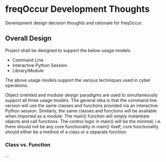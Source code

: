 # freqOccur Development Thoughts
Development design decision thoughts and rationale for freqOccur.

## Overall Design
Project shall be designed to support the below usage models.

- Command Line
- Interactive Python Session
- Library/Module

The above usage models support the various techniques used in cyber operations.

Object oriented and modular design paradigms are used to simultaneously support all three usage models.
The general idea is that the command line version will use the same classes and functions provided via an interactive Python session.
Similarly, the same classes and functions will be available when imported as a module.
The main() function will simply instantiate objects and call functions.
The control logic in main() will be the minimal; i.e. there should not be any core functionality in main() itself, core functionality should either be a method of a class or a separate function.

### Class vs. Function
...
